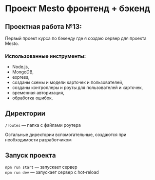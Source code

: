 # Проект Mesto фронтенд + бэкенд

## Проектная работа №13:
Первый проект курса по бэкенду где я создаю сервер для проекта Mesto.

### Использованные инструменты:
* Node.js,
* MongoDB,
* express,
* cозданы схемы и модели карточек и пользователей,
* созданы контроллеры и роуты для пользователей и карточек,
* временная авторизация,
* обработка ошибок.

## Директории

`/routes` — папка с файлами роутера  
  
Остальные директории вспомогательные, создаются при необходимости разработчиком

## Запуск проекта

`npm run start` — запускает сервер   
`npm run dev` — запускает сервер с hot-reload
